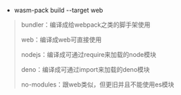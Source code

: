 - wasm-pack build --target web
> bundler：编译成给webpack之类的脚手架使用
> 
> web：编译成web可直接使用
> 
> nodejs：编译成可通过require来加载的node模块
> 
> deno：编译成可通过import来加载的deno模块
> 
> no-modules：跟web类似，但更旧并且不能使用es模块
